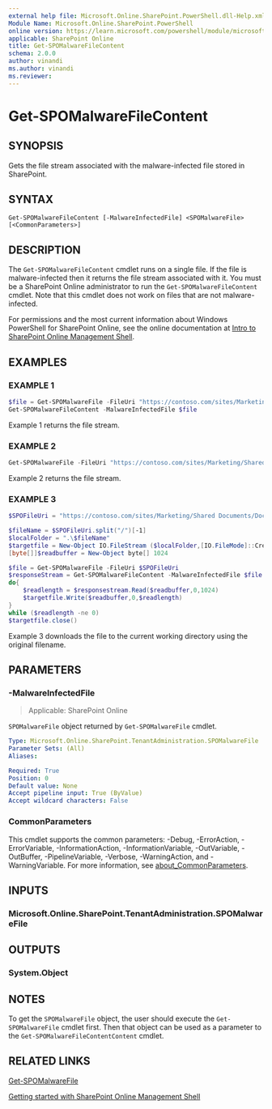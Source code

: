 ```yaml
---
external help file: Microsoft.Online.SharePoint.PowerShell.dll-Help.xml
Module Name: Microsoft.Online.SharePoint.PowerShell
online version: https://learn.microsoft.com/powershell/module/microsoft.online.sharepoint.powershell/get-spomalwarefilecontent
applicable: SharePoint Online
title: Get-SPOMalwareFileContent
schema: 2.0.0
author: vinandi
ms.author: vinandi
ms.reviewer:
---
```


# Get-SPOMalwareFileContent

## SYNOPSIS

Gets the file stream associated with the malware-infected file stored in SharePoint.

## SYNTAX

```
Get-SPOMalwareFileContent [-MalwareInfectedFile] <SPOMalwareFile> [<CommonParameters>]
```

## DESCRIPTION

The `Get-SPOMalwareFileContent` cmdlet runs on a single file. If the file is malware-infected then it returns the file stream associated with it. You must be a SharePoint Online administrator to run the `Get-SPOMalwareFileContent` cmdlet. Note that this cmdlet does not work on files that are not malware-infected.

For permissions and the most current information about Windows PowerShell for SharePoint Online, see the online documentation at [Intro to SharePoint Online Management Shell](/powershell/sharepoint/sharepoint-online/introduction-sharepoint-online-management-shell).

## EXAMPLES

### EXAMPLE 1

```powershell
$file = Get-SPOMalwareFile -FileUri "https://contoso.com/sites/Marketing/Shared Documents/Doc1.docx"
Get-SPOMalwareFileContent -MalwareInfectedFile $file
```

Example 1 returns the file stream.

### EXAMPLE 2

```powershell
Get-SPOMalwareFile -FileUri "https://contoso.com/sites/Marketing/Shared Documents/Doc1.docx" | Get-SPOMalwareFileContent
```

Example 2 returns the file stream.

### EXAMPLE 3

```powershell
$SPOFileUri = "https://contoso.com/sites/Marketing/Shared Documents/Doc1.docx"

$fileName = $SPOFileUri.split("/")[-1]
$localFolder = ".\$fileName"
$targetfile = New-Object IO.FileStream ($localFolder,[IO.FileMode]::Create)
[byte[]]$readbuffer = New-Object byte[] 1024

$file = Get-SPOMalwareFile -FileUri $SPOFileUri
$responseStream = Get-SPOMalwareFileContent -MalwareInfectedFile $file
do{
    $readlength = $responsestream.Read($readbuffer,0,1024)
    $targetfile.Write($readbuffer,0,$readlength)
}
while ($readlength -ne 0)
$targetfile.close()
```

Example 3 downloads the file to the current working directory using the original filename.

## PARAMETERS

### -MalwareInfectedFile

> Applicable: SharePoint Online

`SPOMalwareFile` object returned by `Get-SPOMalwareFile` cmdlet.

```yaml
Type: Microsoft.Online.SharePoint.TenantAdministration.SPOMalwareFile
Parameter Sets: (All)
Aliases:

Required: True
Position: 0
Default value: None
Accept pipeline input: True (ByValue)
Accept wildcard characters: False
```

### CommonParameters
This cmdlet supports the common parameters: -Debug, -ErrorAction, -ErrorVariable, -InformationAction, -InformationVariable, -OutVariable, -OutBuffer, -PipelineVariable, -Verbose, -WarningAction, and -WarningVariable. For more information, see [about_CommonParameters](https://go.microsoft.com/fwlink/?LinkID=113216).

## INPUTS

### Microsoft.Online.SharePoint.TenantAdministration.SPOMalwareFile

## OUTPUTS

### System.Object

## NOTES

To get the `SPOMalwareFile` object, the user should execute the `Get-SPOMalwareFile` cmdlet first. Then that object can be used as a parameter to the `Get-SPOMalwareFileContentContent` cmdlet.

## RELATED LINKS

[Get-SPOMalwareFile](Get-SPOMalwareFile.md)

[Getting started with SharePoint Online Management Shell](/powershell/sharepoint/sharepoint-online/connect-sharepoint-online)

